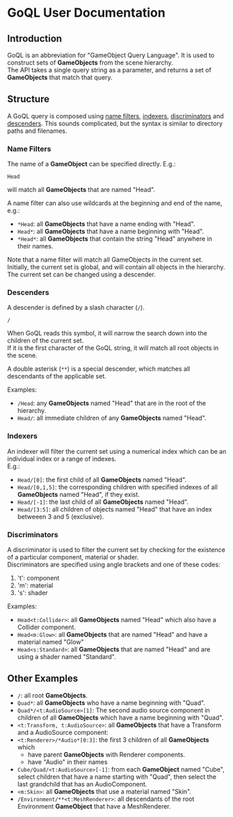 # GoQL User Documentation


## Introduction 

GoQL is an abbreviation for "GameObject Query Language". 
It is used to construct sets of **GameObjects** from the scene hierarchy.   
The API takes a single query string as a parameter, 
and returns a set of **GameObjects** that match that query.

## Structure

A GoQL query is composed using [name filters](#name-filters), [indexers](#indexers), 
[discriminators](#discriminators) and [descenders](#descenders). 
This sounds complicated, but the syntax is similar to directory paths and filenames.

### Name Filters

The name of a **GameObject** can be specified directly. E.g.:
    
    Head

will match all **GameObjects** that are named "Head".   

A name filter can also use wildcards at the beginning and end of the name, e.g.:

* `*Head`: all **GameObjects** that have a name ending with "Head".
* `Head*`: all **GameObjects** that have a name beginning with "Head".
* `*Head*`: all **GameObjects** that contain the string "Head" anywhere in their names.

Note that a name filter will match all GameObjects in the current set.  
Initially, the current set is global, and will contain all objects in the hierarchy.   
The current set can be changed using a descender.

### Descenders

A descender is defined by a slash character (`/`).

    /

When GoQL reads this symbol, it will narrow the search down into the children of the current set.   
If it is the first character of the GoQL string, it will match all root objects in the scene. 

A double asterisk (`**`) is a special descender, which matches all descendants of the applicable set.

Examples:
* `/Head`: any **GameObjects** named "Head" that are in the root of the hierarchy.
* `Head/`: all immediate children of any **GameObjects** named "Head".

### Indexers

An indexer will filter the current set using a numerical index which can be an individual index or a range of indexes.   
E.g.:

* `Head/[0]`: the first child of all **GameObjects** named "Head".
* `Head/[0,1,5]`: the corresponding children with specified indexes of all **GameObjects** named "Head", if they exist.   
* `Head/[-1]`: the last child of all **GameObjects** named "Head".
* `Head/[3:5]`: all children of objects named "Head" that have an index betweeen 3 and 5 (exclusive).
   

### Discriminators

A discriminator is used to filter the current set by checking for the existence of a particular component, 
material or shader.   
Discriminators are specified using angle brackets and one of these codes:
1. 't': component
2. 'm': material
3. 's': shader

Examples:
* `Head<t:Collider>`: all **GameObjects** named "Head" which also have a Collider component.
* `Head<m:Glow>`: all **GameObjects** that are named "Head" and have a material named "Glow"
* `Head<s:Standard>`: all **GameObjects** that are named "Head" and are using a shader named "Standard".
    
## Other Examples

* `/`: all root **GameObjects**.
* `Quad*`: all **GameObjects** who have a name beginning with "Quad".
* `Quad*/<t:AudioSource>[1]`: The second audio source component in children of all **GameObjects** 
  which have a name beginning with "Quad".
* `<t:Transform, t:AudioSource>`: all **GameObjects** that have a Transform and a AudioSource component:    
* `<t:Renderer>/*Audio*[0:3]`: the first 3 children of all **GameObjects** which
  * have parent **GameObjects** with Renderer components.
  * have "Audio" in their names
* `Cube/Quad/<t:AudioSource>[-1]`: from each **GameObject** named "Cube", select children that have a name starting with "Quad", 
  then select the last grandchild that has an AudioComponent.
* `<m:Skin>`: all **GameObjects** that use a material named "Skin".
* `/Environment/**<t:MeshRenderer>`: all descendants of the root Environment **GameObject** that have a MeshRenderer.

    




